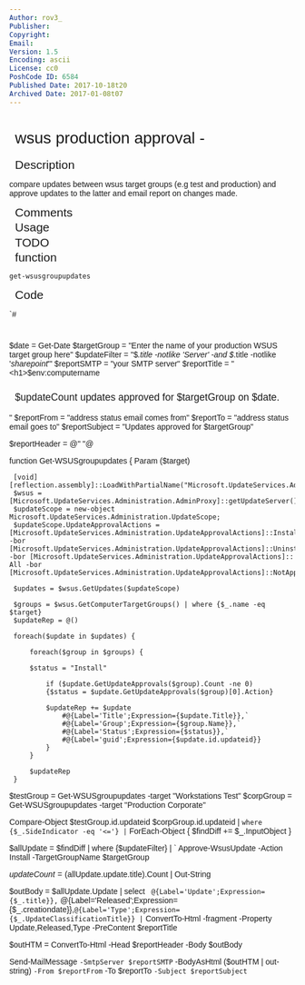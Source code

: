 ```yaml
---
Author: rov3_
Publisher: 
Copyright: 
Email: 
Version: 1.5
Encoding: ascii
License: cc0
PoshCode ID: 6584
Published Date: 2017-10-18t20
Archived Date: 2017-01-08t07
---
```


# wsus production approval - 

## Description

compare updates between wsus target groups (e.g test and production) and approve updates to the latter and email report on changes made.

## Comments



## Usage



## TODO



## function

`get-wsusgroupupdates`

## Code

`#
 #
 
 $date = Get-Date
 $targetGroup = "Enter the name of your production WSUS target group here"
 $updateFilter = "$_.title -notlike '*Server*' -and $_.title -notlike '*sharepoint*'"
 $reportSMTP = "your SMTP server"
 $reportTitle = "<h1>$env:computername</h1><h3>$updateCount updates approved for $targetGroup on $date.</h3>"
 $reportFrom = "address status email comes from"
 $reportTo = "address status email goes to"
 $reportSubject = "Updates approved for $targetGroup"
 
 
 
 $reportHeader = @"
     <link rel="stylesheet" src="https://necolas.github.io/normalize.css/latest/normalize.css">
     <style>
         body {
             font-family: sans-serif;
             font-size: 14px;
             margin: 2% 0;
         }
         h1 {
             font-size: 2em;
             font-weight: normal;
             padding: 0 2%;
         }
         h3 {
             font-size: 1.25em;
             font-weight: normal;
             padding: 0 2%;
         }
         table {
             border-collapse: collapse;
             width: 100%;
         }
         tr:nth-child(even) {
 		}
         tr:nth-child(odd) {
         }
         tr:first-child {
 		}
         th {
             font-weight: bold;
             text-align: left;
         }
         td,
         th {
             padding: .25em;
         }
         td:first-child,
         th:first-child    {
             padding-left: 2%;
         }
         td:last-child,
         th:last-child {
             padding-left: 2%;
         }
         h2 {
             font-size: 1.5em;
             font-weight: normal;
             margin: 1 0 .5%;
             padding: 0 2%;
         }
     </style>
 "@
 
 
 function Get-WSUSgroupupdates {
 Param ($target)
 
     [void][reflection.assembly]::LoadWithPartialName("Microsoft.UpdateServices.Administration")
     $wsus = [Microsoft.UpdateServices.Administration.AdminProxy]::getUpdateServer()
     $updateScope = new-object Microsoft.UpdateServices.Administration.UpdateScope;
     $updateScope.UpdateApprovalActions =[Microsoft.UpdateServices.Administration.UpdateApprovalActions]::Install -bor [Microsoft.UpdateServices.Administration.UpdateApprovalActions]::Uninstall -bor [Microsoft.UpdateServices.Administration.UpdateApprovalActions]:: All -bor [Microsoft.UpdateServices.Administration.UpdateApprovalActions]::NotApproved
      
     $updates = $wsus.GetUpdates($updateScope)
      
     $groups = $wsus.GetComputerTargetGroups() | where {$_.name -eq $target}
     $updateRep = @() 
     
     foreach($update in $updates) {
      
         foreach($group in $groups) {
         
         $status = "Install"
      
             if ($update.GetUpdateApprovals($group).Count -ne 0)
             {$status = $update.GetUpdateApprovals($group)[0].Action}
             
             $updateRep += $update
                 #@{Label='Title';Expression={$update.Title}},`
                 #@{Label='Group';Expression={$group.Name}},`
                 #@{Label='Status';Expression={$status}},`
                 #@{Label='guid';Expression={$update.id.updateid}}
             }
         }
 
         $updateRep
     }
 
 
 $testGroup = Get-WSUSgroupupdates -target "Workstations Test"
 $corpGroup = Get-WSUSgroupupdates -target "Production Corporate"
 
 
 Compare-Object $testGroup.id.updateid $corpGroup.id.updateid | `
     where {$_.SideIndicator -eq '<='} | `
     ForEach-Object  { $findDiff += $_.InputObject }
 
 
 $allUpdate = $findDiff | where {$updateFilter} | `
     Approve-WsusUpdate -Action Install -TargetGroupName $targetGroup
 
 
 $updateCount = ($allUpdate.update.title).Count | Out-String
 
 
 $outBody = $allUpdate.Update | select `
     @{Label='Update';Expression={$_.title}},`
     @{Label='Released';Expression={$_.creationdate}},`
     @{Label='Type';Expression={$_.UpdateClassificationTitle}} | `
     ConvertTo-Html -fragment -Property Update,Released,Type -PreContent $reportTitle
 
 
 $outHTM = ConvertTo-Html -Head $reportHeader -Body $outBody
 
 Send-MailMessage `
    -SmtpServer $reportSMTP `
    -BodyAsHtml ($outHTM | out-string) `
    -From $reportFrom `
    -To $reportTo `
    -Subject $reportSubject
`


